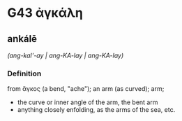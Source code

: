 # G43 ἀγκάλη

## ankálē

_(ang-kal'-ay | ang-KA-lay | ang-KA-lay)_

### Definition

from ἄγκος (a bend, "ache"); an arm (as curved); arm; 

- the curve or inner angle of the arm, the bent arm
- anything closely enfolding, as the arms of the sea, etc.
